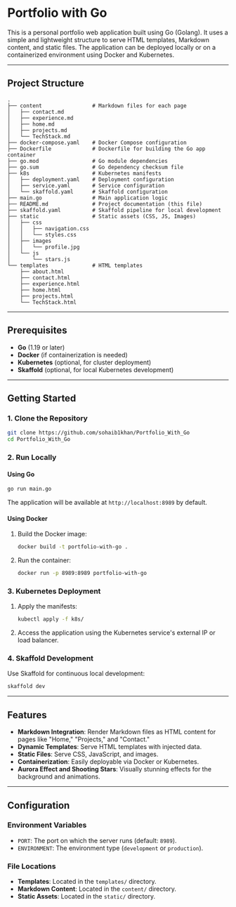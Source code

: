 # Portfolio with Go

This is a personal portfolio web application built using Go (Golang). It uses a simple and lightweight structure to serve HTML templates, Markdown content, and static files. The application can be deployed locally or on a containerized environment using Docker and Kubernetes.

---

## Project Structure
```
.
├── content                # Markdown files for each page
│   ├── contact.md
│   ├── experience.md
│   ├── home.md
│   ├── projects.md
│   └── TechStack.md
├── docker-compose.yaml    # Docker Compose configuration
├── Dockerfile             # Dockerfile for building the Go app container
├── go.mod                 # Go module dependencies
├── go.sum                 # Go dependency checksum file
├── k8s                    # Kubernetes manifests
│   ├── deployment.yaml    # Deployment configuration
│   ├── service.yaml       # Service configuration
│   └── skaffold.yaml      # Skaffold configuration
├── main.go                # Main application logic
├── README.md              # Project documentation (this file)
├── skaffold.yaml          # Skaffold pipeline for local development
├── static                 # Static assets (CSS, JS, Images)
│   ├── css
│   │   ├── navigation.css
│   │   └── styles.css
│   ├── images
│   │   └── profile.jpg
│   └── js
│       └── stars.js
└── templates              # HTML templates
    ├── about.html
    ├── contact.html
    ├── experience.html
    ├── home.html
    ├── projects.html
    └── TechStack.html
```

---

## Prerequisites

- **Go** (1.19 or later)
- **Docker** (if containerization is needed)
- **Kubernetes** (optional, for cluster deployment)
- **Skaffold** (optional, for local Kubernetes development)

---

## Getting Started

### 1. Clone the Repository
```bash
git clone https://github.com/sohaib1khan/Portfolio_With_Go
cd Portfolio_With_Go
```

### 2. Run Locally

#### Using Go
```bash
go run main.go
```
The application will be available at `http://localhost:8989` by default.

#### Using Docker
1. Build the Docker image:
   ```bash
   docker build -t portfolio-with-go .
   ```
2. Run the container:
   ```bash
   docker run -p 8989:8989 portfolio-with-go
   ```

### 3. Kubernetes Deployment
1. Apply the manifests:
   ```bash
   kubectl apply -f k8s/
   ```
2. Access the application using the Kubernetes service's external IP or load balancer.

### 4. Skaffold Development
Use Skaffold for continuous local development:
```bash
skaffold dev
```

---

## Features

- **Markdown Integration**: Render Markdown files as HTML content for pages like "Home," "Projects," and "Contact."
- **Dynamic Templates**: Serve HTML templates with injected data.
- **Static Files**: Serve CSS, JavaScript, and images.
- **Containerization**: Easily deployable via Docker or Kubernetes.
- **Aurora Effect and Shooting Stars**: Visually stunning effects for the background and animations.

---

## Configuration

### Environment Variables
- `PORT`: The port on which the server runs (default: `8989`).
- `ENVIRONMENT`: The environment type (`development` or `production`).

### File Locations
- **Templates**: Located in the `templates/` directory.
- **Markdown Content**: Located in the `content/` directory.
- **Static Assets**: Located in the `static/` directory.

